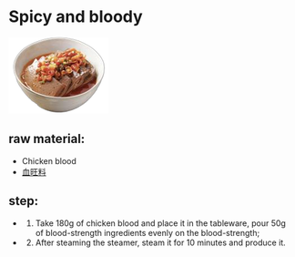 # Spicy and bloody

![香辣血旺](/images/香辣血旺.png)

## raw material:

- Chicken blood
- [血旺料](/en/配料/血旺料.md)

## step:

- 1. Take 180g of chicken blood and place it in the tableware, pour 50g of blood-strength ingredients evenly on the blood-strength;
- 2. After steaming the steamer, steam it for 10 minutes and produce it.
